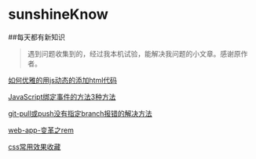 # sunshineKnow
##每天都有新知识
>遇到问题收集到的，经过我本机试验，能解决我问题的小文章。感谢原作者。

[如何优雅的用js动态的添加html代码](//github.com/Zjingwen/sunshineKnow/blob/master/如何优雅的用js动态的添加html代码.md)

[JavaScript绑定事件的方法3种方法](//github.com/Zjingwen/sunshineKnow/blob/master/JavaScript绑定事件的方法3种方法.md)

[git-pull或push没有指定branch报错的解决方法](//github.com/Zjingwen/sunshineKnow/blob/master/git-pull或push没有指定branch报错的解决方法.md)

[web-app-变革之rem](//github.com/Zjingwen/sunshineKnow/blob/master/web-app-变革之rem.md)

[css常用效果收藏](//github.com/Zjingwen/sunshineKnow/blob/master/css常用效果收藏.md)